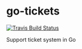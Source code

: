 # go-tickets

[![Travis Build Status](https://travis-ci.com/mortenterhart/go-tickets.svg?branch=master)](https://travis-ci.com/mortenterhart/go-tickets)

Support ticket system in Go
